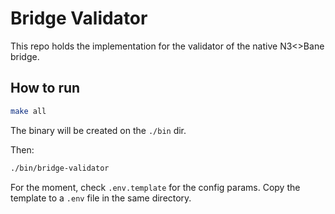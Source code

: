 # Bridge Validator

This repo holds the implementation for the validator of the native N3<>Bane bridge.

## How to run

```bash
make all
```

The binary will be created on the `./bin` dir.

Then:

```bash
./bin/bridge-validator
```

For the moment, check `.env.template` for the config params. Copy the template to a `.env` file in the same directory.